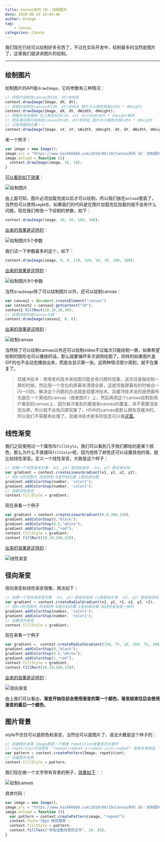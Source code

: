 ```yaml
---
title: Canvas系列（6）：绘制图片
date: 2019-06-19 15:04:46
author: Orange
tag:
	- Canvas
categories: Canvas
---
```


我们现在已经可以绘制好多东西了，不过在实际开发中，绘制最多的当然是图片了，这章我们就讲讲图片的绘制。

----

## 绘制图片 ##

绘制图片的API是`drawImage`，它的参数有三种情况：

```JavaScript
// 将图片绘制在canvas的(dX, dY)坐标处
context.drawImage(Image, dX, dY);
// 将图片绘制在canvas的(dX, dY)坐标处 图片大小缩放至dWidth * dHeight
context.drawImage(Image, dX, dY, dWidth, dHeight);
// 原图片将会按照 左上角坐标为(sX, sY) 大小为sWidth * sHeight裁剪
// 然后再将图片绘制在canvas的(dX, dY)坐标处 图片大小缩放至dWidth * dHeight
// 注意参数的位置！！
context.drawImage(Image, sX, sY, sWidth, sHeight, dX, dY, dWidth, dHeight);
```

来一个例子：

```JavaScript
var image = new Image();
image.src = "https://www.kai666666.com/2019/06/19/Canvas系列（6）：绘制图片/lufei.jpeg";
image.onload = function (){
  context.drawImage(image, 10, 10);
}
```

[可以看到如下效果](https://canvas-demo.kai666666.com/06/01.html)：

![绘制图片](1.jpeg)

由上面可知，图片必须加载完成以后才可以绘制，所以我们放在`onload`里面了，当然也可以使用`img标签`，如果我们的代码是在图片加载完后加载的就不会有什么问题。现在我们修改一下绘制的参数，如下：

```JavaScript
context.drawImage(image, 10, 10, 100, 100);
```

[出来的效果是这样的](https://canvas-demo.kai666666.com/06/02.html)：

![绘制图片5个参数](2.jpeg)

我们试一下参数最多的这个，如下：

```JavaScript
context.drawImage(image, 0, 0, 120, 120, 10, 10, 100, 100);
```

[出来的效果是这样的](https://canvas-demo.kai666666.com/06/03.html)：

![绘制图片9个参数](3.jpeg)

当然`drawImage`除了可以绘制图片以外，还可以绘制canvas：

```JavaScript
var canvas2 = document.createElement("canvas")
var context2 = canvas2.getContext("2d");
context2.fillRect(10,10,30,30);
// 这里绘制的是canvas元素
context.drawImage(canvas2, 0, 0);
```

[出来的效果是这样的](https://canvas-demo.kai666666.com/06/04.html)：

![绘制canvas](4.jpeg)

当然除了可以绘制canvas以外还可以绘制video不过每次只能绘制一屏，如果希望绘制的图形也可以播放的话，那么就要循环多次调用绘图了。同样的如果图片是GIF的也不会动态播放出来，而是会显示第一张。这两种情况很少用到，就不在重复了。

> 双缓冲技术：使用老的技术来绘图可能会有闪屏的现象，这往往是每绘制一屏的时候，然后用一个空白的屏幕来清理全屏，这就导致屏幕有的时候会一闪一闪的。解决这个问题的办法就是双缓冲技术。双缓冲技术说的是把画布先画在一个离线的canvas（或者图片）上，然后再把这个canvas绘制到用户看到的canvas上，因为每次看到的都是新canvas的覆盖，并不需要渲染空白屏，所以就不会有闪屏现象了，H5中的canvas是默认拥有双缓冲的，所以我们不需要再处理了。双缓冲技术更多的信息可以看[这篇](https://blog.csdn.net/jxw167/article/details/72157154)。


## 线性渐变 ##


我们之前使用过一个属性叫`fillStyle`，我们可以看到几乎我们都给的是某个颜色，那么为什么不直接叫`fillColor`呢，因为他除了颜色还可以设置其他的值，就比如线性渐变。定义一个线性渐变，大致是这个样子：

```JavaScript
// 创建一个线性渐变对象 （x1, y1）是起始坐标 （x2, y2）是结束坐标
var gradient = context.createLinearGradient(x1, y1, x2, y2);
// 在0~1的范围内 添加颜色 0是开始位置 1是结束位置
gradient.addColorStop(number, 'color1');
gradient.addColorStop(number, 'color2');
// 设置线性渐变
context.fillStyle = gradient;
```

现在来看一个例子

```JavaScript
var gradient = context.createLinearGradient(0,0,300,150);
gradient.addColorStop(0,"black");
gradient.addColorStop(0.5,"white");
gradient.addColorStop(1,"red");
context.fillStyle = gradient;
context.fillRect(10,10,280,130);
```

[出来的效果是这样的](https://canvas-demo.kai666666.com/06/05.html)：

![线性渐变](5.jpeg)

## 径向渐变 ##

径向渐变和线性渐变很像，用法如下：

```JavaScript
// 创建一个径向渐变变对象 （x1, y1）是其实坐标 r1是起始半径 （x2, y2）是结束坐标 r2是结束半径
var gradient = context.createRadialGradient(x1, y1, r1, x2, y2, r2);
// 在0~1的范围内 添加颜色 0是开始位置 1是结束位置 和线性渐变是一样的
gradient.addColorStop(number, 'color1');
gradient.addColorStop(number, 'color2');
// 设置径向渐变
context.fillStyle = gradient;
```

现在来看一个例子

```JavaScript
var gradient =  context.createRadialGradient(150, 75, 10, 150, 75, 100);
gradient.addColorStop(0,"black");
gradient.addColorStop(0.5,"white");
gradient.addColorStop(1,"red");
context.fillStyle = gradient;
context.fillRect(10,10,280,130);
```

[出来的效果是这样的](https://canvas-demo.kai666666.com/06/06.html)：

![径向渐变](6.jpeg)

由上我们可以看出，**渐变开始往前会使用渐变的第一个颜色，渐变结束往后会使用渐变的最后一个颜色**。

## 图片背景 ##

style不仅仅可以是颜色和渐变，当然也可以是图片了，语法大概是这个样子的：

```JavaScript
// 创建图片背景 Image就是一个图像 repetition是重复的关键字
// repetition可选值有："repeat|repeat-x|repeat-y|no-repeat" 意思非常明显
var pattern = context.createPattern(Image, repetition);
// 设置图片背景
context.fillStyle = pattern;
```

我们现在做一个文字带有背景的例子，[效果如下](https://canvas-demo.kai666666.com/06/07.html)：：

![绘制canvas](7.jpeg)

具体代码：

```JavaScript
var image = new Image();
image.src = "https://www.kai666666.com/2019/06/19/Canvas系列（6）：绘制图片/lufei.jpeg";
image.onload = function (){
  var pattern = context.createPattern(image, "repeat");
  context.font='30px 微软雅黑';
  context.fillStyle = pattern;
  context.fillText("带有炫酷背景的文字", 10, 85);
}
```
